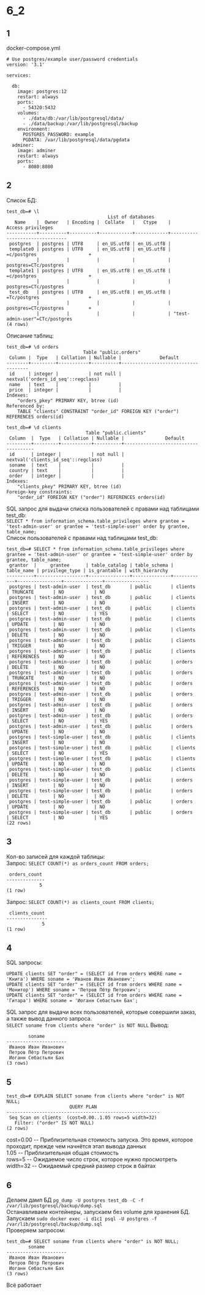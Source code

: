 # 6_2
## 1
docker-compose.yml
```
# Use postgres/example user/password credentials
version: '3.1'

services:

  db:
    image: postgres:12
    restart: always
    ports:
      - 54320:5432
    volumes:
      - ./data/db:/var/lib/postgresql/data/
      - ./data/backup:/var/lib/postgresql/backup
    environment:
      POSTGRES_PASSWORD: example
      PGDATA: /var/lib/postgresql/data/pgdata
  adminer:
    image: adminer
    restart: always
    ports:
      - 8080:8080
```
## 2
Список БД:  
```
test_db=# \l
                                     List of databases
   Name    |  Owner   | Encoding |  Collate   |   Ctype    |       Access privileges        
-----------+----------+----------+------------+------------+--------------------------------
 postgres  | postgres | UTF8     | en_US.utf8 | en_US.utf8 | 
 template0 | postgres | UTF8     | en_US.utf8 | en_US.utf8 | =c/postgres                   +
           |          |          |            |            | postgres=CTc/postgres
 template1 | postgres | UTF8     | en_US.utf8 | en_US.utf8 | =c/postgres                   +
           |          |          |            |            | postgres=CTc/postgres
 test_db   | postgres | UTF8     | en_US.utf8 | en_US.utf8 | =Tc/postgres                  +
           |          |          |            |            | postgres=CTc/postgres         +
           |          |          |            |            | "test-admin-user"=CTc/postgres
(4 rows)
```
Описание таблиц:  
```
test_db=# \d orders
                            Table "public.orders"
 Column |  Type   | Collation | Nullable |              Default               
--------+---------+-----------+----------+------------------------------------
 id     | integer |           | not null | nextval('orders_id_seq'::regclass)
 name   | text    |           |          | 
 price  | integer |           |          | 
Indexes:
    "orders_pkey" PRIMARY KEY, btree (id)
Referenced by:
    TABLE "clients" CONSTRAINT "order_id" FOREIGN KEY ("order") REFERENCES orders(id)

test_db=# \d clients
                             Table "public.clients"
 Column  |  Type   | Collation | Nullable |               Default               
---------+---------+-----------+----------+-------------------------------------
 id      | integer |           | not null | nextval('clients_id_seq'::regclass)
 soname  | text    |           |          | 
 country | text    |           |          | 
 order   | integer |           |          | 
Indexes:
    "clients_pkey" PRIMARY KEY, btree (id)
Foreign-key constraints:
    "order_id" FOREIGN KEY ("order") REFERENCES orders(id)

```
SQL запрос для выдачи списка пользователей с правами над таблицами test_db:  
`SELECT * from information_schema.table_privileges where grantee = 'test-admin-user' or grantee = 'test-simple-user' order by grantee, table_name;`  
Список пользователей с правами над таблицами test_db:  
```
test_db=# SELECT * from information_schema.table_privileges where grantee = 'test-admin-user' or grantee = 'test-simple-user' order by grantee, table_name;
 grantor  |     grantee      | table_catalog | table_schema | table_name | privilege_type | is_grantable | with_hierarchy 
----------+------------------+---------------+--------------+------------+----------------+--------------+----------------
 postgres | test-admin-user  | test_db       | public       | clients    | TRUNCATE       | NO           | NO
 postgres | test-admin-user  | test_db       | public       | clients    | INSERT         | NO           | NO
 postgres | test-admin-user  | test_db       | public       | clients    | SELECT         | NO           | YES
 postgres | test-admin-user  | test_db       | public       | clients    | UPDATE         | NO           | NO
 postgres | test-admin-user  | test_db       | public       | clients    | DELETE         | NO           | NO
 postgres | test-admin-user  | test_db       | public       | clients    | TRIGGER        | NO           | NO
 postgres | test-admin-user  | test_db       | public       | clients    | REFERENCES     | NO           | NO
 postgres | test-admin-user  | test_db       | public       | orders     | DELETE         | NO           | NO
 postgres | test-admin-user  | test_db       | public       | orders     | TRUNCATE       | NO           | NO
 postgres | test-admin-user  | test_db       | public       | orders     | REFERENCES     | NO           | NO
 postgres | test-admin-user  | test_db       | public       | orders     | TRIGGER        | NO           | NO
 postgres | test-admin-user  | test_db       | public       | orders     | INSERT         | NO           | NO
 postgres | test-admin-user  | test_db       | public       | orders     | SELECT         | NO           | YES
 postgres | test-admin-user  | test_db       | public       | orders     | UPDATE         | NO           | NO
 postgres | test-simple-user | test_db       | public       | clients    | INSERT         | NO           | NO
 postgres | test-simple-user | test_db       | public       | clients    | SELECT         | NO           | YES
 postgres | test-simple-user | test_db       | public       | clients    | UPDATE         | NO           | NO
 postgres | test-simple-user | test_db       | public       | clients    | DELETE         | NO           | NO
 postgres | test-simple-user | test_db       | public       | orders     | INSERT         | NO           | NO
 postgres | test-simple-user | test_db       | public       | orders     | DELETE         | NO           | NO
 postgres | test-simple-user | test_db       | public       | orders     | UPDATE         | NO           | NO
 postgres | test-simple-user | test_db       | public       | orders     | SELECT         | NO           | YES
(22 rows)
```
## 3
Кол-во записей для каждой таблицы:  
Запрос: `SELECT COUNT(*) as orders_count FROM orders;`  
```
 orders_count 
--------------
            5
(1 row)
```
Запрос: `SELECT COUNT(*) as clients_count FROM clients;`
```
 clients_count 
---------------
             5
(1 row)

```
## 4
SQL запросы:
```
UPDATE clients SET "order" = (SELECT id from orders WHERE name = 'Книга') WHERE soname = 'Иванов Иван Иванович';
UPDATE clients SET "order" = (SELECT id from orders WHERE name = 'Монитор') WHERE soname = 'Петров Пётр Петрович';
UPDATE clients SET "order" = (SELECT id from orders WHERE name = 'Гитара') WHERE soname = 'Иоганн Себастьян Бах';
```
SQL запрос для выдачи всех пользователей, которые совершили заказ, а также вывод данного запроса.  
`SELECT soname from clients where "order" is NOT NULL` 
Вывод:  
```
        soname        
----------------------
 Иванов Иван Иванович
 Петров Пётр Петрович
 Иоганн Себастьян Бах
(3 rows)

```
## 5
```
test_db=# EXPLAIN SELECT soname from clients where "order" is NOT NULL;
                       QUERY PLAN                       
--------------------------------------------------------
 Seq Scan on clients  (cost=0.00..1.05 rows=5 width=32)
   Filter: ("order" IS NOT NULL)
(2 rows)

```
cost=0.00 -- Приблизительная стоимость запуска. Это время, которое проходит, прежде чем начнётся этап вывода данных  
1.05 -- Приблизительная общая стоимость  
rows=5 -- Ожидаемое число строк, которое нужно просмотреть  
width=32 -- Ожидаемый средний размер строк в байтах  
## 6
Делаем дамп БД `pg_dump -U postgres test_db -C -f /var/lib/postgresql/backup/dump.sql`  
Останавливаем контейнеры, запускаем без volume для хранения БД. Запускаем `sudo docker exec -i d1c1 psql -U postgres -f /var/lib/postgresql/backup/dump.sql`  
Проверяем запросом:  
```
test_db=# SELECT soname from clients where "order" is NOT NULL;
        soname        
----------------------
 Иванов Иван Иванович
 Петров Пётр Петрович
 Иоганн Себастьян Бах
(3 rows)
```
Всё работает
